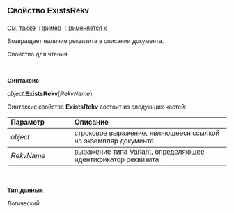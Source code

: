 <html>
<head>
<title>Документ\ExistsRekv</title>
</head>

<body>

<p><strong><font size="4" face="Arial">Свойство ExistsRekv<br>
<br>
</font></strong><font face="Arial"><a href="../Asdoc.html">См. также</a>&nbsp;
<u>Пример</u>&nbsp; <a href="../Asdoc.html">Применяется к</a></font></p>

<p class="label"><font face="Arial">Возвращает наличие реквизита в 
описании документа.</font></p>

<p class="label"><font face="Arial">Свойство для чтения. </font></p>

<p class="label">&nbsp;</p>

<p class="label"><font face="Arial"><b>Синтаксис</b></font></p>

<p><font face="Arial"><em>object</em><strong>.ExistsRekv</strong>(<em>RekvName</em>) 
&nbsp;</font></p>

<p><font face="Arial">Синтаксис свойства <strong>ExistsRekv</strong>
состоит из следующих частей:</font></p>

<table border="1" cellPadding="5" cols="2" frame="below" rules="rows">
<TBODY>
  <tr vAlign="top">
    <td class="label" width="29%"><font face="Arial"><b>Параметр</b></font></td>
    <td class="label" width="71%"><font face="Arial"><strong>Описание</strong></font></td>
  </tr>
  <tr>
    <td width="29%"><font face="Arial"><em>object</em></font></td>
    <td width="71%"><font face="Arial">строковое выражение, являющееся 
	ссылкой на экземпляр документа</font></td>
  </tr>
  <tr>
    <td width="29%"><font face="Arial"><em>RekvName</em></font></td>
    <td width="71%"><font face="Arial">выражение типа Variant, 
	определяющее идентификатор реквизита</font></td>
  </tr>
</TBODY>
</table>

<p class="label">&nbsp;</p>

<p class="label"><font face="Arial"><b>Тип данных</b></font></p>

<p class="label"><font face="Arial">Логический</font></p>
</body>
</html>
